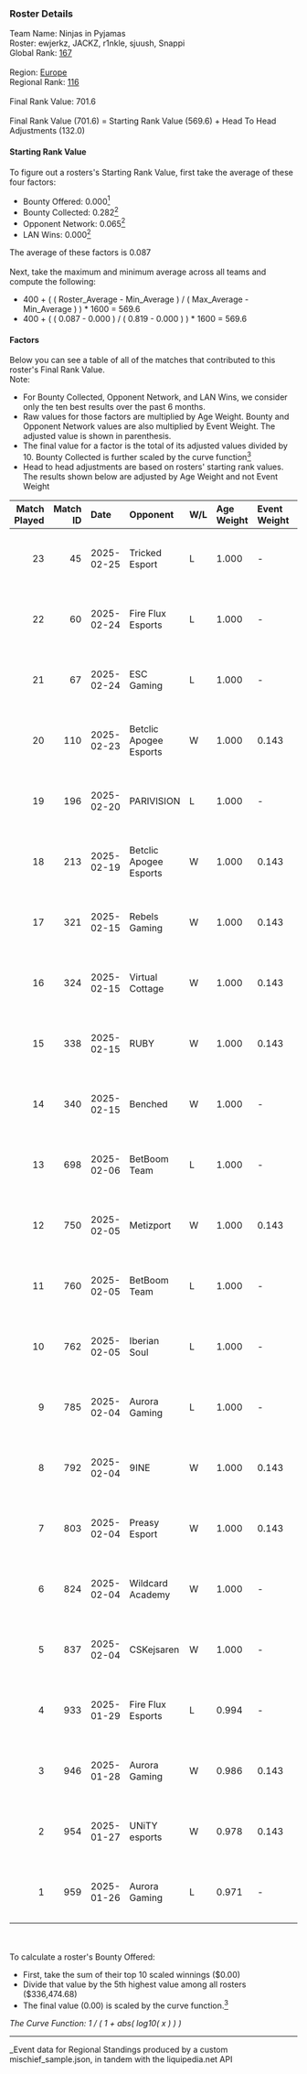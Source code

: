### Roster Details<br />
Team Name: Ninjas in Pyjamas<br />
Roster: ewjerkz, JACKZ, r1nkle, sjuush, Snappi<br />
Global Rank: [167](../../standings_global_2025_03_01.md)<br />
<br />
Region: [Europe]( ../../standings_europe_2025_03_01.md)<br />
Regional Rank: [116]( ../../standings_europe_2025_03_01.md)<br />
<br />
Final Rank Value:  701.6<br />
<br />
Final Rank Value (701.6) = Starting Rank Value (569.6) + Head To Head Adjustments (132.0)<br />

#### Starting Rank Value<br />
To figure out a rosters's Starting Rank Value, first take the average of these four factors:<br />
- Bounty Offered: 0.000[<sup>1</sup>](#table2)
- Bounty Collected: 0.282[<sup>2</sup>](#table1)
- Opponent Network: 0.065[<sup>2</sup>](#table1)
- LAN Wins: 0.000[<sup>2</sup>](#table1)

The average of these factors is 0.087<br />
<br />
Next, take the maximum and minimum average across all teams and compute the following:<br />
- 400 + ( ( Roster_Average - Min_Average ) / ( Max_Average - Min_Average ) ) * 1600 = 569.6
- 400 + ( ( 0.087 - 0.000 ) / ( 0.819 - 0.000 ) ) * 1600 = 569.6


#### Factors<br />
Below you can see a table of all of the matches that contributed to this roster's Final Rank Value.<br />
Note:<br />

- For Bounty Collected, Opponent Network, and LAN Wins, we consider only the ten best results over the past 6 months.
- Raw values for those factors are multiplied by Age Weight. Bounty and Opponent Network values are also multiplied by Event Weight. The adjusted value is shown in parenthesis.
- The final value for a factor is the total of its adjusted values divided by 10. Bounty Collected is further scaled by the curve function[<sup>3</sup>](#curveFunction)
- Head to head adjustments are based on rosters' starting rank values. The results shown below are adjusted by Age Weight and not Event Weight
<span id="table1"></span><br />


| Match Played | Match ID | Date       | Opponent               | W/L | Age Weight | Event Weight | Bounty Collected | Opponent Network | LAN Wins  | H2H Adj. | Roster                                     |
| -: | -: | :- | :- | :- | :- | :- | :- | :- | :- | -: | :- |
|           23 |       45 | 2025-02-25 | Tricked Esport         | L   | 1.000      | -            | -                | -                | -         |   -11.06 | ewjerkz, JACKZ, r1nkle, sjuush, Snappi     |
|           22 |       60 | 2025-02-24 | Fire Flux Esports      | L   | 1.000      | -            | -                | -                | -         |    -7.96 | ewjerkz, JACKZ, r1nkle, sjuush, Snappi     |
|           21 |       67 | 2025-02-24 | ESC Gaming             | L   | 1.000      | -            | -                | -                | -         |   -21.85 | ewjerkz, JACKZ, r1nkle, sjuush, Snappi     |
|           20 |      110 | 2025-02-23 | Betclic Apogee Esports | W   | 1.000      | 0.143        | 0.012 (0.002)    | 0.614 (0.088)    | 0 (0.000) |    21.65 | ewjerkz, JACKZ, r1nkle, sjuush, Snappi     |
|           19 |      196 | 2025-02-20 | PARIVISION             | L   | 1.000      | -            | -                | -                | -         |   -11.05 | ewjerkz, JACKZ, r1nkle, sjuush, Snappi     |
|           18 |      213 | 2025-02-19 | Betclic Apogee Esports | W   | 1.000      | 0.143        | 0.012 (0.002)    | 0.614 (0.088)    | 0 (0.000) |    22.46 | ewjerkz, JACKZ, r1nkle, sjuush, Snappi     |
|           17 |      321 | 2025-02-15 | Rebels Gaming          | W   | 1.000      | 0.143        | 0.009 (0.001)    | 0.296 (0.042)    | 0 (0.000) |    17.31 | arrozdoce, ewjerkz, r1nkle, sjuush, Snappi |
|           16 |      324 | 2025-02-15 | Virtual Cottage        | W   | 1.000      | 0.143        | 0.000 (0.000)    | 0.111 (0.016)    | 0 (0.000) |     6.06 | arrozdoce, ewjerkz, r1nkle, sjuush, Snappi |
|           15 |      338 | 2025-02-15 | RUBY                   | W   | 1.000      | 0.143        | 0.000 (0.000)    | 0.089 (0.013)    | 0 (0.000) |    10.03 | arrozdoce, ewjerkz, r1nkle, sjuush, Snappi |
|           14 |      340 | 2025-02-15 | Benched                | W   | 1.000      | -            | -                | -                | 0 (0.000) |     5.48 | arrozdoce, ewjerkz, r1nkle, sjuush, Snappi |
|           13 |      698 | 2025-02-06 | BetBoom Team           | L   | 1.000      | -            | -                | -                | -         |    -2.92 | arrozdoce, ewjerkz, r1nkle, sjuush, Snappi |
|           12 |      750 | 2025-02-05 | Metizport              | W   | 1.000      | 0.143        | 0.074 (0.011)    | 0.608 (0.087)    | 0 (0.000) |    27.18 | arrozdoce, ewjerkz, r1nkle, sjuush, Snappi |
|           11 |      760 | 2025-02-05 | BetBoom Team           | L   | 1.000      | -            | -                | -                | -         |    -2.42 | arrozdoce, ewjerkz, r1nkle, sjuush, Snappi |
|           10 |      762 | 2025-02-05 | Iberian Soul           | L   | 1.000      | -            | -                | -                | -         |   -10.47 | ewjerkz, JACKZ, r1nkle, sjuush, Snappi     |
|            9 |      785 | 2025-02-04 | Aurora Gaming          | L   | 1.000      | -            | -                | -                | -         |    -9.92 | ewjerkz, JACKZ, r1nkle, sjuush, Snappi     |
|            8 |      792 | 2025-02-04 | 9INE                   | W   | 1.000      | 0.143        | 0.037 (0.005)    | 1.000 (0.143)    | 0 (0.000) |    25.57 | arrozdoce, ewjerkz, r1nkle, sjuush, Snappi |
|            7 |      803 | 2025-02-04 | Preasy Esport          | W   | 1.000      | 0.143        | 0.011 (0.002)    | 0.532 (0.076)    | 0 (0.000) |    20.63 | arrozdoce, ewjerkz, r1nkle, sjuush, Snappi |
|            6 |      824 | 2025-02-04 | Wildcard Academy       | W   | 1.000      | -            | -                | -                | 0 (0.000) |    12.33 | arrozdoce, ewjerkz, r1nkle, sjuush, Snappi |
|            5 |      837 | 2025-02-04 | CSKejsaren             | W   | 1.000      | -            | -                | -                | -         |     7.41 | arrozdoce, ewjerkz, r1nkle, sjuush, Snappi |
|            4 |      933 | 2025-01-29 | Fire Flux Esports      | L   | 0.994      | -            | -                | -                | -         |    -6.02 | ewjerkz, JACKZ, r1nkle, sjuush, Snappi     |
|            3 |      946 | 2025-01-28 | Aurora Gaming          | W   | 0.986      | 0.143        | 0.019 (0.003)    | 0.559 (0.079)    | -         |    23.46 | ewjerkz, JACKZ, r1nkle, sjuush, Snappi     |
|            2 |      954 | 2025-01-27 | UNiTY esports          | W   | 0.978      | 0.143        | 0.025 (0.004)    | 0.164 (0.023)    | -         |    22.02 | ewjerkz, JACKZ, r1nkle, sjuush, Snappi     |
|            1 |      959 | 2025-01-26 | Aurora Gaming          | L   | 0.971      | -            | -                | -                | -         |    -5.95 | ewjerkz, JACKZ, r1nkle, sjuush, Snappi     |

<br />
<span id="table2"></span><br />
To calculate a roster's Bounty Offered:<br />

- First, take the sum of their top 10 scaled winnings ($0.00)
- Divide that value by the 5th highest value among all rosters ($336,474.68)
- The final value (0.00) is scaled by the curve function.[<sup>3</sup>](#curveFunction)

<span id="curveFunction"></span>_The Curve Function: 1 / ( 1 + abs( log10( x ) ) )_<br />

---
_Event data for Regional Standings produced by a custom mischief_sample.json, in tandem with the liquipedia.net API<br />
